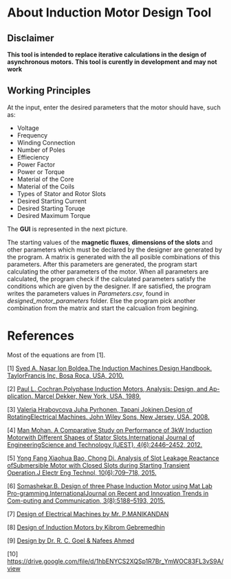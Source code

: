 # About Induction Motor Design Tool

## Disclaimer 
**This tool is intended to replace iterative calculations in the design of asynchronous motors.** 
**This tool is curently in development and may not work**

## Working Principles

At the input, enter the desired parameters that the motor should have, such as:

- Voltage
- Frequency
- Winding Connection
- Number of Poles
- Effieciency
- Power Factor
- Power or Torque
- Material of the Core
- Material of the Coils
- Types of Stator and Rotor Slots
- Desired Starting Current
- Desired Starting Toruqe
- Desired Maximum Torque

The **GUI** is represented in the next picture.

The starting values of the **magnetic fluxes**, **dimensions of the slots** and other parameters which must be declared by the designer are generated by the program. A matrix is generated with the all posible combinations of this parameters. After this parameters are generated, the program start calculating the other parameters of the motor. When all parameters are calculated, the program check if the calculated parameters satisfy the conditions which are given by the designer. If are satisfied, the program writes the parameters values in *Parameters.csv*, found in *designed_motor_parameters* folder. Else the program pick another combination from the matrix and start the calcualion from begining.

# References
Most of the equations are from [1].

[1] [Syed A. Nasar Ion Boldea.The Induction Machines Design Handbook. TaylorFrancis Inc, Bosa Roca, USA, 2010.](https://www.engbookspdf.com/uploads/pdf-books/TheInductionMachinesDesignHandbookSecondEditionElectricPowerEngineeringSeriesByIonBoldeaandSyedANasar-1.pdf)

[2] [Paul L. Cochran.Polyphase Induction Motors, Analysis: Design, and Ap-plication. Marcel Dekker, New York, USA, 1989.](https://books.google.mk/books?id=t0FZDwAAQBAJ&pg=PA197&lpg=PA197&dq=parallel+conductors+per+slot+induction+machine&source=bl&ots=JfJ83hWC-l&sig=ACfU3U0K65x0spo-Q6MufGQQoo-5E6Ur8w&hl=mk&sa=X&ved=2ahUKEwiVhKSK9qLqAhVBoVwKHZOUAKAQ6AEwDHoECAoQAQ#v=onepage&q=parallel%20conductors%20per%20slot%20induction%20machine&f=false)

[3] [Valeria Hrabovcova Juha Pyrhonen, Tapani Jokinen.Design of RotatingElectrical Machines. John Wiley Sons, New Jersey, USA, 2008.](http://www.nge.com.pk/courses/emd_2010/Design%20of%20Rotating%20Electrical%20Machines%20-%20Pyrhonen,%20Jokinen%20&%20Hrabovcova.pdf)

[4] [Man Mohan. A Comparative Study on Performance of 3kW Induction Motorwith Different Shapes of Stator Slots.International Journal of EngineeringScience and Technology (IJEST), 4(6):2446–2452, 2012.](https://www.researchgate.net/publication/268272154_A_COMPARATIVE_STUDY_ON_PERFORMANCE_OF_3KW_INDUCTION_MOTOR_WITH_DIFFERENT_SHAPES_OF_STATOR_SLOTS/fulltext/54b8dcb60cf269d8cbf7194b/A-COMPARATIVE-STUDY-ON-PERFORMANCE-OF-3KW-INDUCTION-MOTOR-WITH-DIFFERENT-SHAPES-OF-STATOR-SLOTS.pdf)

[5] [Yong Fang Xiaohua Bao, Chong Di.  Analysis of Slot Leakage Reactance ofSubmersible Motor with Closed Slots during Starting Transient Operation.J Electr Eng Technol, 10(6):709–718, 2015.](https://pdfs.semanticscholar.org/6b62/0cf79a94bb1bd1ea0dc4cfc9919fa5792e28.pdf)

[6] [Somashekar.B.  Design of three Phase Induction Motor using Mat Lab Pro-gramming.InternationalJournal on Recent and Innovation Trends in Com-puting and Communication, 3(8):5188–5193, 2015.](https://ijritcc.org/download/1440565806.pdf)

[7] [Design of Electrical Machines by Mr. P.MANIKANDAN](http://www.sasurieengg.com/e-course-material/EEE/III-Year%20Sem%206/EE2355%20%20%20DEM.pdf)

[8] [Design of Induction Motors by Kibrom Gebremedhin](https://www.academia.edu/34725456/Design_of_Induction_Motors)

[9] [Design by Dr. R. C. Goel & Nafees Ahmed](http://eedofdit.weebly.com/uploads/7/3/2/6/7326910/notes_tee604_induction_motor_design.pdf)

[10] https://drive.google.com/file/d/1hbENYCS2XQSp1R7Br_YmWOC83FL3vS9A/view



